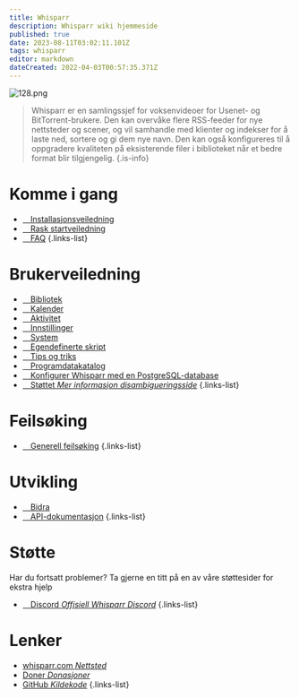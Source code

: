 ```yaml
---
title: Whisparr
description: Whisparr wiki hjemmeside
published: true
date: 2023-08-11T03:02:11.101Z
tags: whisparr
editor: markdown
dateCreated: 2022-04-03T00:57:35.371Z
---
```


![128.png](/assets/whisparr/logos/128.png)

> Whisparr er en samlingssjef for voksenvideoer for Usenet- og BitTorrent-brukere. Den kan overvåke flere RSS-feeder for nye nettsteder og scener, og vil samhandle med klienter og indekser for å laste ned, sortere og gi dem nye navn. Den kan også konfigureres til å oppgradere kvaliteten på eksisterende filer i biblioteket når et bedre format blir tilgjengelig.
{.is-info}

# Komme i gang

- [<i class="fas fa-plus-square"></i>&emsp;Installasjonsveiledning](/whisparr/installation)
- [<i class="fas fa-book-open"></i>&emsp;Rask startveiledning](/whisparr/quick-start-guide)
- [<i class="far fa-question-circle"></i>&emsp;FAQ](/whisparr/faq)
{.links-list}

# Brukerveiledning

- [<i class="fas fa-play"></i>&emsp;Bibliotek](/whisparr/library)
- [<i class="fas fa-calendar-alt"></i>&emsp;Kalender](/whisparr/calendar)
- [<i class="fas fa-clock"></i>&emsp;Aktivitet](/whisparr/activity)
- [<i class="fas fa-cogs"></i>&emsp;Innstillinger](/whisparr/settings)
- [<i class="fas fa-laptop"></i>&emsp;System](/whisparr/system)
- [<i class="fas fa-scroll"></i>&emsp;Egendefinerte skript](/whisparr/custom-scripts)
- [<i class="fas fa-gifts"></i>&emsp;Tips og triks](/whisparr/tips-and-tricks)
- [<i class="fas fa-database"></i>&emsp;Programdatakatalog](/whisparr/appdata-directory)
- [<i class="fas fa-server"></i>&emsp;Konfigurer Whisparr med en PostgreSQL-database](/whisparr/postgres-setup)
- [<i class="fas fa-cogs"></i>&emsp;Støttet *Mer informasjon disambigueringsside*](/whisparr/supported)
{.links-list}

# Feilsøking

- [<i class="far fa-life-ring"></i>&emsp;Generell feilsøking](/whisparr/troubleshooting)
{.links-list}

# Utvikling

- [<i class="fas fa-laptop-code"></i>&emsp;Bidra](/whisparr/contributing)
- [<i class="fas fa-book"></i>&emsp;API-dokumentasjon](https://whisparr.com/docs/api/#/)
{.links-list}

# Støtte

Har du fortsatt problemer? Ta gjerne en titt på en av våre støttesider for ekstra hjelp

- [<i class="fab fa-discord"></i>&emsp;Discord *Offisiell Whisparr Discord*](https://whisparr.com/discord)
{.links-list}

# Lenker

- [whisparr.com *Nettsted*](https://whisparr.com)
- [Doner *Donasjoner*](https://whisparr.com/donate)
- [GitHub *Kildekode*](https://github.com/whisparr/whisparr)
{.links-list}